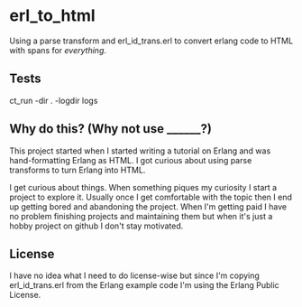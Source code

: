 # erl_to_html
Using a parse transform and erl_id_trans.erl to convert erlang code to HTML with spans for _everything_.

## Tests
ct_run -dir . -logdir logs

## Why do this? (Why not use ______?)

This project started when I started writing a tutorial on Erlang and was
hand-formatting Erlang as HTML. I got curious about using parse
transforms to turn Erlang into HTML.

I get curious about things. When something piques my curiosity I start a
project to explore it. Usually once I get comfortable with the topic
then I end up getting bored and abandoning the project. When I'm getting
paid I have no problem finishing projects and maintaining them but when
it's just a hobby project on github I don't stay motivated.

## License
I have no idea what I need to do license-wise but since I'm copying
erl_id_trans.erl from the Erlang example code I'm using the Erlang
Public License.
